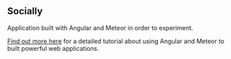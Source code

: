 ## Socially

Application built with Angular and Meteor in order to experiment.

[Find out more here](http://www.angular-meteor.com/tutorials/socially/angular1/bootstrapping) for a detailed tutorial about using Angular and Meteor to built powerful web applications.
